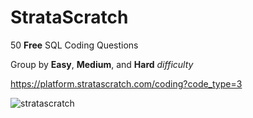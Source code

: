 # StrataScratch

50 **Free** SQL Coding Questions

Group by **Easy**, **Medium**, and **Hard** *difficulty*

https://platform.stratascratch.com/coding?code_type=3

![stratascratch](https://github.com/Jagadish940112/StrataScratch/assets/116116336/ac6d3d1b-8943-4b9e-8f6f-e117f284a7e3)
